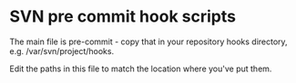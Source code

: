 SVN pre commit hook scripts
===========================

The main file is pre-commit - copy that in your repository hooks directory, e.g. /var/svn/project/hooks.

Edit the paths in this file to match the location where you've put them.

